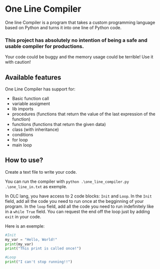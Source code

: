 # One Line Compiler

One line Compiler is a program that takes a custom programming language based on Python and turns it into one line of Python code.

### This project has absolutely no intention of being a safe and usable compiler for productions.

Your code could be buggy and the memory usage could be terrible!
Use it with caution!

## Available features

One Line Compiler has support for:
- Basic function call
- variable assigment
- lib imports
- procedures (functions that return the value of the last expression of the function)
- functions (functions that return the given data)
- class (with inheritance)
- conditions
- for loop
- main loop

## How to use?

Create a text file to write your code.

You can run the compiler with `python .\one_line_compiler.py .\one_line_in.txt` as exemple.

In OLC lang, you have access to 2 code blocks: `Init` and `Loop`. In the `Init` field, add all the code you need to run once at the begginning of your program. In the `loop` field, add all the code you need to run indefinitely like in a `while True` field. You can request the end off the loop just by adding `exit` in your code.

Here is an exemple:
```python
#Init
my_var = "Hello, World!"
print(my_var)
print("This print is called once!")

#Loop
print("I can't stop running!!")
```
